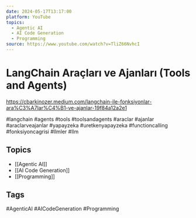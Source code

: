 ```yaml
---
date: 2024-05-17T13:17:00
platform: YouTube
topics:
  - Agentic AI
  - AI Code Generation
  - Programming
source: https://www.youtube.com/watch?v=TliZ66NvhcI
---
```

# LangChain Araçları ve Ajanları (Tools and Agents)

https://cbarkinozer.medium.com/langchain-ile-fonksiyonlar-ara%C3%A7lar%C4%B1-ve-ajanlar-19f84a12a2e1

#langchain #agents #tools #toolsandagents #araclar #ajanlar #araclarveajanlar #yapayzeka #uretkenyapayzeka #functioncalling #fonksiyoncagrisi #llmler #llm

## Topics
- [[Agentic AI]]
- [[AI Code Generation]]
- [[Programming]]

## Tags
#AgenticAI #AICodeGeneration #Programming